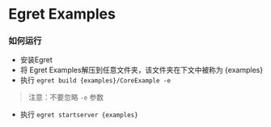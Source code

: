 Egret Examples
==============

### 如何运行
* 安装Egret
* 将 Egret Examples解压到任意文件夹，该文件夹在下文中被称为 {examples}
* 执行 ``` egret build {examples}/CoreExample -e ```

> 注意：不要忽略 ```-e``` 参数

* 执行 ``` egret startserver {examples} ```
